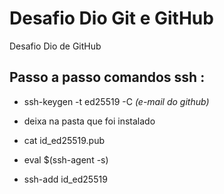 # Desafio Dio Git e GitHub

Desafio Dio de GitHub

## Passo a passo comandos ssh :

- ssh-keygen -t ed25519 -C *(e-mail do github)*

- deixa na pasta que foi instalado

- cat id_ed25519.pub

- eval $(ssh-agent -s)

- ssh-add id_ed25519
